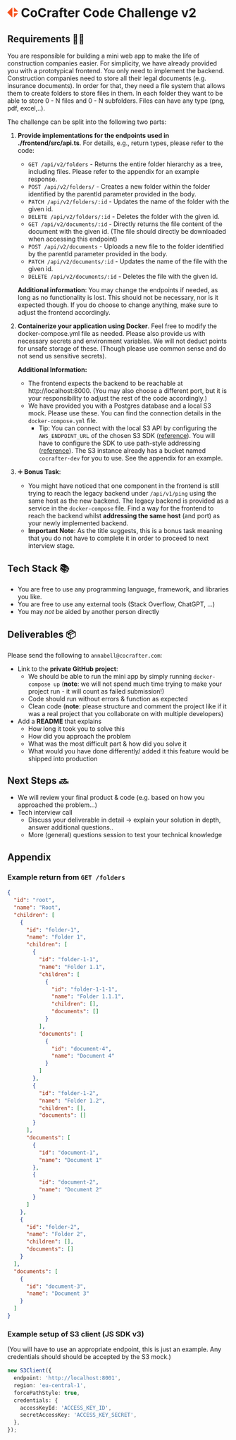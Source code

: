 # <img src="./frontend/public/favicon.png" height="22pt"> CoCrafter Code Challenge v2

## Requirements 🧗🏽

You are responsible for building a mini web app to make the life of construction companies easier. For simplicity, we
have already provided you with a prototypical frontend. You only need to implement the backend.
Construction companies need to store all their legal documents (e.g. insurance documents). In order for that, they need
a file system that allows them to create folders to store files in them. In each folder they want to be able to store
0 - N files and 0 - N subfolders. Files can have any type (png, pdf, excel,..).

The challenge can be split into the following two parts:

1. **Provide implementations for the endpoints used in ./frontend/src/api.ts**. For details, e.g., return types, please
   refer to the code:
    - `GET /api/v2/folders` - Returns the entire folder hierarchy as a tree, including files. Please refer to the
      appendix for an example response.
    - `POST /api/v2/folders/` - Creates a new folder within the folder identified by the parentId parameter provided in
      the body.
    - `PATCH /api/v2/folders/:id` - Updates the name of the folder with the given id.
    - `DELETE /api/v2/folders/:id` - Deletes the folder with the given id.
    - `GET /api/v2/documents/:id` - Directly returns the file content of the document with the given id. (The file
      should directly be downloaded when accessing this endpoint)
    - `POST /api/v2/documents` - Uploads a new file to the folder identified by the parentId parameter provided in the
      body.
    - `PATCH /api/v2/documents/:id` - Updates the name of the file with the given id.
    - `DELETE /api/v2/documents/:id` - Deletes the file with the given id.

   **Additional information**: You may change the endpoints if needed, as long as no functionality is lost. This should
   not be necessary, nor is it expected though. If you do choose to change anything, make sure to adjust the frontend
   accordingly.

2. **Containerize your application using Docker**. Feel free to modify the docker-compose.yml file as needed. Please
   also provide us with necessary secrets and environment variables. We will not deduct points for unsafe storage of
   these. (Though please use common sense and do not send us sensitive secrets).

   **Additional Information:**
    - The frontend expects the backend to be reachable at http://localhost:8000. (You may also choose a different port,
      but it is your responsibility to adjust the rest of the code accordingly.)
    - We have provided you with a Postgres database and a local S3 mock. Please use these. You can find the connection
      details in the `docker-compose.yml` file.
        - Tip: You can connect with the local S3 API by configuring the `AWS_ENDPOINT_URL` of the chosen S3
          SDK ([reference](https://docs.aws.amazon.com/sdkref/latest/guide/feature-ss-endpoints.html)). You will have to
          configure the SDK to use path-style
          addressing ([reference](https://github.com/adobe/S3Mock?tab=readme-ov-file#path-style-vs-domain-style-access)).
          The S3 instance already has a bucket named `cocrafter-dev` for you to use. See the appendix for an example.
3. ➕ **Bonus Task**:
   - You might have noticed that one component in the frontend is still trying to reach the legacy backend under `/api/v1/ping` using the
same host as the new backend. The legacy backend is provided as a service in the `docker-compose` file. Find a way for the frontend to reach the backend
whilst **addressing the same host** (and port) as your newly implemented backend.
    - **Important Note**: As the title suggests, this is a bonus task meaning that you do not have to complete it in order to proceed to next interview stage.


## Tech Stack 📚

- You are free to use any programming language, framework, and libraries you like.
- You are free to use any external tools (Stack Overflow, ChatGPT, ...)
- You may *not* be aided by another person directly

## Deliverables 📦

Please send the following to `annabell@cocrafter.com`:

- Link to the **private GitHub project**:
    - We should be able to run the mini app by simply running `docker-compose up` (**note**: we will not spend much time
      trying to make your project run - it will count as failed submission!)
    - Code should run without errors & function as expected
    - Clean code (**note**: please structure and comment the project like if it was a real project that you collaborate
      on with multiple developers)
- Add a **README** that explains
    - How long it took you to solve this
    - How did you approach the problem
    - What was the most difficult part & how did you solve it
    - What would you have done differently/ added it this feature would be shipped into production

## Next Steps 🔜

- We will review your final product & code (e.g. based on how you approached the problem...)
- Tech interview call
    - Discuss your deliverable in detail → explain your solution in depth, answer additional questions..
    - More (general) questions session to test your technical knowledge

## Appendix

### Example return from `GET /folders`

```json
{
  "id": "root",
  "name": "Root",
  "children": [
    {
      "id": "folder-1",
      "name": "Folder 1",
      "children": [
        {
          "id": "folder-1-1",
          "name": "Folder 1.1",
          "children": [
            {
              "id": "folder-1-1-1",
              "name": "Folder 1.1.1",
              "children": [],
              "documents": []
            }
          ],
          "documents": [
            {
              "id": "document-4",
              "name": "Document 4"
            }
          ]
        },
        {
          "id": "folder-1-2",
          "name": "Folder 1.2",
          "children": [],
          "documents": []
        }
      ],
      "documents": [
        {
          "id": "document-1",
          "name": "Document 1"
        },
        {
          "id": "document-2",
          "name": "Document 2"
        }
      ]
    },
    {
      "id": "folder-2",
      "name": "Folder 2",
      "children": [],
      "documents": []
    }
  ],
  "documents": [
    {
      "id": "document-3",
      "name": "Document 3"
    }
  ]
}
```

### Example setup of S3 client (JS SDK v3)

(You will have to use an appropriate endpoint, this is just an example.
Any credentials should should be accepted by the S3 mock.)

```typescript
new S3Client({
  endpoint: 'http://localhost:8001',
  region: 'eu-central-1',
  forcePathStyle: true,
  credentials: {
    accessKeyId: 'ACCESS_KEY_ID',
    secretAccessKey: 'ACCESS_KEY_SECRET',
  },
});
```
